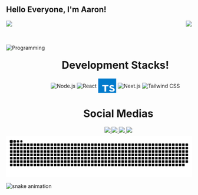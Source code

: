## Hello Everyone, I'm Aaron!

<div>
  <img height="180em" src="https://github-readme-stats.vercel.app/api?username=naanon&show_icons=true&theme=tokyonight&include_all_commits=true&count_private=true" />
  <img align="right" height="180em" src="https://github-readme-stats.vercel.app/api/top-langs/?username=naanon&layout=compact&langs_count=16&theme=tokyonight" />
</div>

##

<div align="center">
  <div style="display: inline_block"><br>
    <img align="left" height="250" alt="Programming" src="https://img.freepik.com/fotos-gratis/composicao-com-sistema-html-para-sites_23-2150866280.jpg?size=626&ext=jpg&ga=GA1.1.1417794095.1706895443&semt=ais">
    <h1 align="center">Development Stacks!</h1>
    <img align="center" alt="Node.js" height="40" width="50" src="https://cdn.jsdelivr.net/gh/devicons/devicon/icons/nodejs/nodejs-original.svg">
    <img align="center" alt="React" height="40" width="50" src="https://cdn.jsdelivr.net/gh/devicons/devicon/icons/react/react-original.svg">
    <img align="center" alt="TypeScript" height="40" width="50" src="https://raw.githubusercontent.com/devicons/devicon/master/icons/typescript/typescript-plain.svg">
    <img align="center" alt="Next.js" height="40" width="50" src="https://cdn.jsdelivr.net/gh/devicons/devicon/icons/nextjs/nextjs-original-wordmark.svg">
    <img align="center" alt="Tailwind CSS" height="40" width="50" src="https://cdn.jsdelivr.net/gh/devicons/devicon/icons/tailwindcss/tailwindcss-plain.svg">
  </div>
 
  <h1 align="center">Social Medias</h1>
  <a href="https://instagram.com/nanoonn">
    <img width="50" src="https://cdn-icons-png.freepik.com/256/174/174855.png?ga=GA1.1.1417794095.1706895443&semt=ais">
  </a>
  <a href="https://twitter.com/Naannooon">
    <img width="50" src="https://img.freepik.com/vetores-gratis/novo-design-de-icone-x-do-logotipo-do-twitter-em-2023_1017-45418.jpg?size=626&ext=jpg">
  </a>
  <a href="https://discordapp.com/users/571499038231494677">
    <img width="50" src="https://www.svgrepo.com/show/353655/discord-icon.svg">
  </a>
  <a href="https://www.linkedin.com/in/aaron-alves/">
    <img width="50" src="https://cdn.jsdelivr.net/gh/devicons/devicon/icons/linkedin/linkedin-original.svg">
  </a>
</div>

<picture>
  <source
    media="(prefers-color-scheme: dark)"
    srcset="https://raw.githubusercontent.com/Naanon/Naanon/output/github-contribution-grid-snake-dark.svg"
  />
  <source
    media="(prefers-color-scheme: light)"
    srcset="https://raw.githubusercontent.com/Naanon/Naanon/output/github-contribution-grid-snake.svg"
  />
  <img
    alt="Github Contribution Grid Snake Animation"
    src="https://raw.githubusercontent.com/Naanon/Naanon/output/github-contribution-grid-snake.svg"
  />
</picture>

![snake animation](https://github.com/Naanon/Naanon/blob/output/github-contribution-grid-snake2.svg)
